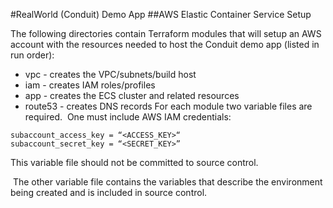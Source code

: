 #RealWorld (Conduit) Demo App 
##AWS Elastic Container Service Setup

The following directories contain Terraform modules that will setup an AWS account with the resources needed to host the Conduit demo app (listed in run order):
- vpc - creates the VPC/subnets/build host
- iam - creates IAM roles/profiles
- app - creates the ECS cluster and related resources
- route53 - creates DNS records
For each module two variable files are required. 
One must include AWS IAM credentials:
```
subaccount_access_key = “<ACCESS_KEY>“
subaccount_secret_key = “<SECRET_KEY>”
```
This variable file should not be committed to source control.

 The other variable file contains the variables that describe the environment being created and is included in source control.
